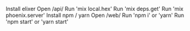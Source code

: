 Install elixer
Open /api/
Run 'mix local.hex'
Run 'mix deps.get'
Run 'mix phoenix.server'
Install npm / yarn
Open /web/
Run 'npm i' or 'yarn'
Run 'npm start' or 'yarn start'
